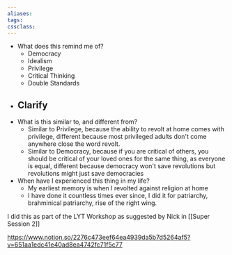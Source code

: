 ```yaml
---
aliases:
tags: 
cssclass:
---
```


- What does this remind me of?
	- Democracy
	- Idealism
	- Privilege
	- Critical Thinking
	- Double Standards
- Clarify
	- 
- What is this similar to, and different from?
	- Similar to Privilege, because the ability to revolt at home comes with privilege, different because most privileged adults don't come anywhere close the word revolt.
	- Similar to Democracy, because if you are critical of others, you should be critical of your loved ones for the same thing, as everyone is equal, different because democracy won't save revolutions but revolutions might just save democracies 
- When have I experienced this thing in my life?
	- My earliest memory is when I revolted against religion at home
	- I have done it countless times ever since, I did it for patriarchy, brahminical patriarchy, rise of the right wing.

I did this as part of the LYT Workshop as suggested by Nick in [[Super Session 2]]




https://www.notion.so/2276c473eef64ea4939da5b7d5264af5?v=651aa1edc41e40ad8ea4742fc71f5c77